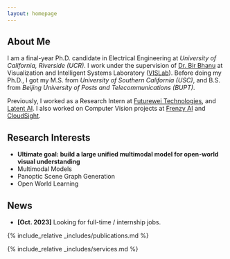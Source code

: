 ```yaml
---
layout: homepage
---
```


## About Me

I am a final-year Ph.D. candidate in Electrical Engineering at *University of California, Riverside (UCR)*. I work under the supervision of [Dr. Bir Bhanu](https://scholar.google.com/citations?user=AhRGIcwAAAAJ&hl=en) at Visualization and Intelligent Systems Laboratory ([VISLab](https://www.vislab.ucr.edu/)). Before doing my Ph.D., I got my M.S. from *University of Southern California (USC)*, and B.S. from *Beijing University of Posts and Telecommunications (BUPT)*. 

Previously, I worked as a Research Intern at [Futurewei Technologies](https://www.futurewei.com/), and [Latent AI](https://latentai.com/). I also worked on Computer Vision projects at [Frenzy AI](https://frenzy.ai/) and [CloudSight](https://cloudsight.ai/).

## Research Interests

- **Ultimate goal: build a large unified multimodal model for open-world visual understanding**
- Multimodal Models
- Panoptic Scene Graph Generation
- Open World Learning

## News

- **[Oct. 2023]** Looking for full-time / internship jobs.

{% include_relative _includes/publications.md %}

{% include_relative _includes/services.md %}
